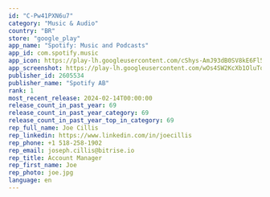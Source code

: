 ```yaml
---
id: "C-Pw41PXN6u7"
category: "Music & Audio"
country: "BR"
store: "google_play"
app_name: "Spotify: Music and Podcasts"
app_id: com.spotify.music
app_icon: https://play-lh.googleusercontent.com/cShys-AmJ93dB0SV8kE6Fl5eSaf4-qMMZdwEDKI5VEmKAXfzOqbiaeAsqqrEBCTdIEs
app_screenshot: https://play-lh.googleusercontent.com/wOs4SW2KcXb1OluTqQZWB82UqqSzpb2vw_Tn-F1lxdkB6xVL4FnTbKL9-a0AvhMt4A
publisher_id: 2605534
publisher_name: "Spotify AB"
rank: 1
most_recent_release: 2024-02-14T00:00:00
release_count_in_past_year: 69
release_count_in_past_year_category: 69
release_count_in_past_year_top_in_category: 69
rep_full_name: Joe Cillis
rep_linkedin: https://www.linkedin.com/in/joecillis
rep_phone: +1 518-258-1902
rep_email: joseph.cillis@bitrise.io
rep_title: Account Manager
rep_first_name: Joe
rep_photo: joe.jpg
language: en
---
```


